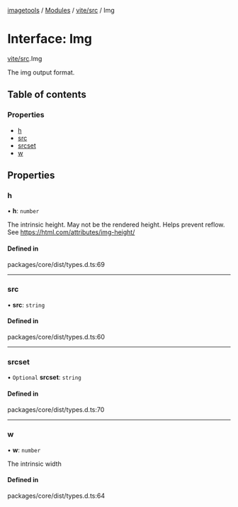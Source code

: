 [imagetools](../README.md) / [Modules](../modules.md) / [vite/src](../modules/vite_src.md) / Img

# Interface: Img

[vite/src](../modules/vite_src.md).Img

The img output format.

## Table of contents

### Properties

- [h](vite_src.Img.md#h)
- [src](vite_src.Img.md#src)
- [srcset](vite_src.Img.md#srcset)
- [w](vite_src.Img.md#w)

## Properties

### h

• **h**: `number`

The intrinsic height. May not be the rendered height.
Helps prevent reflow. See https://html.com/attributes/img-height/

#### Defined in

packages/core/dist/types.d.ts:69

___

### src

• **src**: `string`

#### Defined in

packages/core/dist/types.d.ts:60

___

### srcset

• `Optional` **srcset**: `string`

#### Defined in

packages/core/dist/types.d.ts:70

___

### w

• **w**: `number`

The intrinsic width

#### Defined in

packages/core/dist/types.d.ts:64
